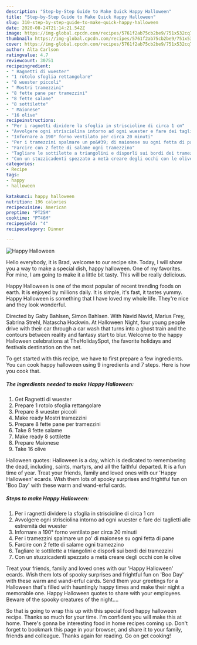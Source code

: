 ```yaml
---
description: "Step-by-Step Guide to Make Quick Happy Halloween"
title: "Step-by-Step Guide to Make Quick Happy Halloween"
slug: 310-step-by-step-guide-to-make-quick-happy-halloween
date: 2020-08-24T21:14:21.542Z
image: https://img-global.cpcdn.com/recipes/5761f2ab75cb2be9/751x532cq70/happy-halloween-recipe-main-photo.jpg
thumbnail: https://img-global.cpcdn.com/recipes/5761f2ab75cb2be9/751x532cq70/happy-halloween-recipe-main-photo.jpg
cover: https://img-global.cpcdn.com/recipes/5761f2ab75cb2be9/751x532cq70/happy-halloween-recipe-main-photo.jpg
author: Alta Carlson
ratingvalue: 4.7
reviewcount: 30751
recipeingredient:
- " Ragnetti di wuester"
- "1 rotolo sfoglia rettangolare"
- "8 wuester piccoli"
- " Mostri tramezzini"
- "8 fette pane per tramezzini"
- "8 fette salame"
- "8 sottilette"
- " Maionese"
- "16 olive"
recipeinstructions:
- "Per i ragnetti dividere la sfoglia in striscioline di circa 1 cm"
- "Avvolgere ogni strisciolina intorno ad ogni wuester e fare dei taglietti alle estremità dei wuester"
- "Infornare a 190° forno ventilato per circa 20 minuti"
- "Per i tramezzini spalmare un po&#39; di maionese su ogni fetta di pane"
- "Farcire con 2 fette di salame ogni tramezzino"
- "Tagliare le sottilette a triangolini e disporli sui bordi dei tramezzini"
- "Con un stuzzicadenti spezzato a metà creare degli occhi con le olive"
categories:
- Recipe
tags:
- happy
- halloween

katakunci: happy halloween 
nutrition: 196 calories
recipecuisine: American
preptime: "PT25M"
cooktime: "PT46M"
recipeyield: "4"
recipecategory: Dinner

---
```



![Happy Halloween](https://img-global.cpcdn.com/recipes/5761f2ab75cb2be9/751x532cq70/happy-halloween-recipe-main-photo.jpg)

Hello everybody, it is Brad, welcome to our recipe site. Today, I will show you a way to make a special dish, happy halloween. One of my favorites. For mine, I am going to make it a little bit tasty. This will be really delicious.

Happy Halloween is one of the most popular of recent trending foods on earth. It is enjoyed by millions daily. It is simple, it's fast, it tastes yummy. Happy Halloween is something that I have loved my whole life. They're nice and they look wonderful.

Directed by Gaby Bahlsen, Simon Bahlsen. With Navid Navid, Marius Frey, Sabrina Strehl, Natascha Hockwin. At Halloween Night, four young people drive with their car through a car wash that turns into a ghost train and the contours between reality and fantasy start to blur. Welcome to the happy Halloween celebrations at TheHolidaySpot, the favorite holidays and festivals destination on the net.


To get started with this recipe, we have to first prepare a few ingredients. You can cook happy halloween using 9 ingredients and 7 steps. Here is how you cook that.

<!--inarticleads1-->

##### The ingredients needed to make Happy Halloween:

1. Get  Ragnetti di wuester
1. Prepare 1 rotolo sfoglia rettangolare
1. Prepare 8 wuester piccoli
1. Make ready  Mostri tramezzini
1. Prepare 8 fette pane per tramezzini
1. Take 8 fette salame
1. Make ready 8 sottilette
1. Prepare  Maionese
1. Take 16 olive


Halloween quotes: Halloween is a day, which is dedicated to remembering the dead, including, saints, martyrs, and all the faithful departed. It is a fun time of year. Treat your friends, family and loved ones with our &#39;Happy Halloween&#39; ecards. Wish them lots of spooky surprises and frightful fun on &#39;Boo Day&#39; with these warm and wand-erful cards. 

<!--inarticleads2-->

##### Steps to make Happy Halloween:

1. Per i ragnetti dividere la sfoglia in striscioline di circa 1 cm
1. Avvolgere ogni strisciolina intorno ad ogni wuester e fare dei taglietti alle estremità dei wuester
1. Infornare a 190° forno ventilato per circa 20 minuti
1. Per i tramezzini spalmare un po&#39; di maionese su ogni fetta di pane
1. Farcire con 2 fette di salame ogni tramezzino
1. Tagliare le sottilette a triangolini e disporli sui bordi dei tramezzini
1. Con un stuzzicadenti spezzato a metà creare degli occhi con le olive


Treat your friends, family and loved ones with our &#39;Happy Halloween&#39; ecards. Wish them lots of spooky surprises and frightful fun on &#39;Boo Day&#39; with these warm and wand-erful cards. Send them your greetings for a Halloween that&#39;s filled with hauntingly happy times and make their night a memorable one. Happy Halloween quotes to share with your employees. Beware of the spooky creatures of the night…. 

So that is going to wrap this up with this special food happy halloween recipe. Thanks so much for your time. I'm confident you will make this at home. There's gonna be interesting food in home recipes coming up. Don't forget to bookmark this page in your browser, and share it to your family, friends and colleague. Thanks again for reading. Go on get cooking!
